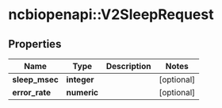 # ncbiopenapi::V2SleepRequest


## Properties
Name | Type | Description | Notes
------------ | ------------- | ------------- | -------------
**sleep_msec** | **integer** |  | [optional] 
**error_rate** | **numeric** |  | [optional] 


